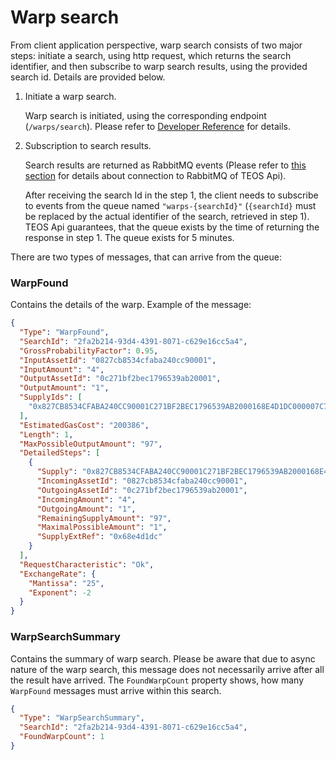 # Warp search

From client application perspective, warp search consists of two major steps: initiate a search, using http request, which returns the search identifier, and then subscribe to warp search results, using the provided search id. Details are provided below.

1.  Initiate a warp search.

    Warp search is initiated, using the corresponding endpoint (`/warps/search`). Please refer to [Developer Reference](https://teos-uat.dev.coreledger.net/swagger/index.html?urls.primaryName=TEOS%20Api%20v0.1) for details.
2.  Subscription to search results.

    Search results are returned as RabbitMQ events (Please refer to [this section](authentication.md) for details about connection to RabbitMQ of TEOS Api).

    After receiving the search Id in the step 1, the client needs to subscribe to events from the queue named `"warps-{searchId}"` (`{searchId}` must be replaced by the actual identifier of the search, retrieved in step 1). TEOS Api guarantees, that the queue exists by the time of returning the response in step 1. The queue exists for 5 minutes.

There are two types of messages, that can arrive from the queue:

### WarpFound

Contains the details of the warp. Example of the message:

```json
{
  "Type": "WarpFound",
  "SearchId": "2fa2b214-93d4-4391-8071-c629e16cc5a4",
  "GrossProbabilityFactor": 0.95,
  "InputAssetId": "0827cb8534cfaba240cc90001",
  "InputAmount": "4",
  "OutputAssetId": "0c271bf2bec1796539ab20001",
  "OutputAmount": "1",
  "SupplyIds": [
    "0x827CB8534CFABA240CC90001C271BF2BEC1796539AB2000168E4D1DC000007C7"
  ],
  "EstimatedGasCost": "200386",
  "Length": 1,
  "MaxPossibleOutputAmount": "97",
  "DetailedSteps": [
    {
      "Supply": "0x827CB8534CFABA240CC90001C271BF2BEC1796539AB2000168E4D1DC000007C7",
      "IncomingAssetId": "0827cb8534cfaba240cc90001",
      "OutgoingAssetId": "0c271bf2bec1796539ab20001",
      "IncomingAmount": "4",
      "OutgoingAmount": "1",
      "RemainingSupplyAmount": "97",
      "MaximalPossibleAmount": "1",
      "SupplyExtRef": "0x68e4d1dc"
    }
  ],
  "RequestCharacteristic": "Ok",
  "ExchangeRate": {
    "Mantissa": "25",
    "Exponent": -2
  }
}
```

### WarpSearchSummary

Contains the summary of warp search. Please be aware that due to async nature of the warp search, this message does not necessarily arrive after all the result have arrived. The `FoundWarpCount` property shows, how many `WarpFound` messages must arrive within this search.

```json
{
  "Type": "WarpSearchSummary",
  "SearchId": "2fa2b214-93d4-4391-8071-c629e16cc5a4",
  "FoundWarpCount": 1
}
```
